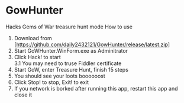 # GowHunter
Hacks Gems of War treasure hunt mode
How to use
1. Download from [https://github.com/daily2432121/GowHunter/release/latest.zip]  
2. Start GoWHunter.WinForm.exe as Adminitrator  
3. Click Hack! to start  
  3.1 You may need to truse Fiddler certificate  
4. Start GoW, enter Treasure Hunt, finish 15 steps  
5. You should see your loots boooooost  
6. Click Stop! to stop, Exit! to exit  
7. If you network is borked after running this app, restart this app and close it  
